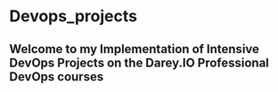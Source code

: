 # Devops_projects

## Welcome to my Implementation of Intensive DevOps Projects on the Darey.IO Professional DevOps courses